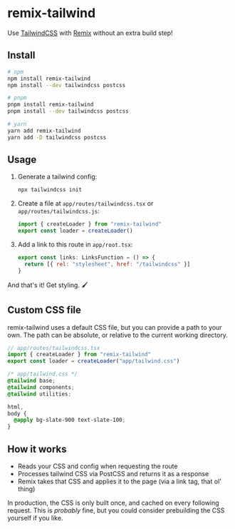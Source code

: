 # remix-tailwind

Use [TailwindCSS](https://tailwindcss.com) with [Remix](https://remix.run) without an extra build step!

## Install

```sh
# npm
npm install remix-tailwind
npm install --dev tailwindcss postcss

# pnpm
pnpm install remix-tailwind
pnpm install --dev tailwindcss postcss

# yarn
yarn add remix-tailwind
yarn add -D tailwindcss postcss
```

## Usage

1. Generate a tailwind config:

   ```sh
   npx tailwindcss init
   ```

1. Create a file at `app/routes/tailwindcss.tsx` or `app/routes/tailwindcss.js`:

   ```ts
   import { createLoader } from "remix-tailwind"
   export const loader = createLoader()
   ```

1. Add a link to this route in `app/root.tsx`:

   ```js
   export const links: LinksFunction = () => {
     return [{ rel: "stylesheet", href: "/tailwindcss" }]
   }
   ```

And that's it! Get styling. 🖌

## Custom CSS file

remix-tailwind uses a default CSS file, but you can provide a path to your own. The path can be absolute, or relative to the current working directory.

```ts
// app/routes/tailwindcss.tsx
import { createLoader } from "remix-tailwind"
export const loader = createLoader("app/tailwind.css")
```

```css
/* app/tailwind.css */
@tailwind base;
@tailwind components;
@tailwind utilities;

html,
body {
  @apply bg-slate-900 text-slate-100;
}
```

## How it works

- Reads your CSS and config when requesting the route
- Processes tailwind CSS via PostCSS and returns it as a response
- Remix takes that CSS and applies it to the page (via a link tag, that ol' thing)

In production, the CSS is only built once, and cached on every following request. This is _probably_ fine, but you could consider prebuilding the CSS yourself if you like.
